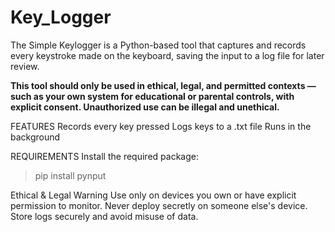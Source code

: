 # Key_Logger
The Simple Keylogger is a Python-based tool that captures and records every keystroke made on the keyboard, saving the input to a log file for later review. 

**This tool should only be used in ethical, legal, and permitted contexts — such as your own system for educational or parental controls, with explicit consent. Unauthorized use can be illegal and unethical.**

FEATURES
Records every key pressed
Logs keys to a .txt file
Runs in the background

REQUIREMENTS
Install the required package:
>pip install pynput

Ethical & Legal Warning
 Use only on devices you own or have explicit permission to monitor.
 Never deploy secretly on someone else's device.
 Store logs securely and avoid misuse of data.
